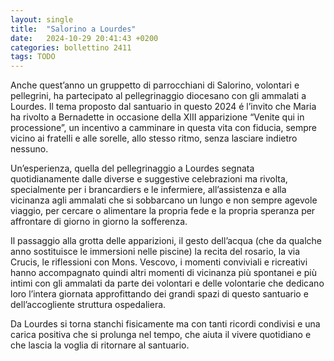 ```yaml
---
layout: single
title:  "Salorino a Lourdes"
date:   2024-10-29 20:41:43 +0200
categories: bollettino 2411
tags: TODO
---
```


Anche quest’anno un gruppetto di parrocchiani di Salorino, volontari e pellegrini, ha partecipato al pellegrinaggio diocesano con gli ammalati a Lourdes. Il tema proposto dal santuario in questo 2024 é l’invito che Maria ha rivolto a Bernadette  in occasione della XIII apparizione “Venite qui in processione”, un incentivo a camminare in questa vita con fiducia, sempre vicino ai fratelli e alle sorelle, allo stesso ritmo, senza lasciare indietro nessuno. 

Un’esperienza, quella del pellegrinaggio a Lourdes segnata quotidianamente dalle diverse
e suggestive celebrazioni ma rivolta, specialmente per i brancardiers e le infermiere, all’assistenza e alla vicinanza agli ammalati che si sobbarcano un lungo e non sempre agevole viaggio, per cercare o alimentare la propria fede e la propria speranza per affrontare di giorno in giorno la sofferenza.

Il passaggio alla grotta delle apparizioni, il gesto dell’acqua (che da qualche anno sostituisce le immersioni nelle piscine) la recita del rosario, la via Crucis, le riflessioni con Mons. Vescovo,
i momenti conviviali e ricreativi hanno accompagnato quindi altri momenti di vicinanza più spontanei e più intimi con gli ammalati da parte dei volontari e delle volontarie che dedicano loro l’intera giornata approfittando dei grandi spazi di questo santuario e dell’accogliente struttura ospedaliera.

Da Lourdes si torna stanchi fisicamente ma con tanti ricordi condivisi e una carica positiva che si prolunga nel tempo, che aiuta il vivere quotidiano e che lascia la voglia di ritornare al santuario.

